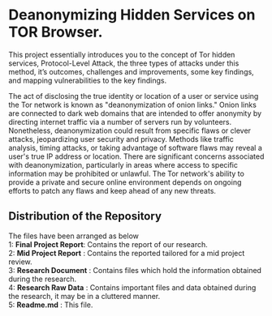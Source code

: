 # Deanonymizing Hidden Services on TOR Browser.

This project essentially introduces you to the concept of Tor hidden services, Protocol-Level Attack, the three types of attacks under this method, it’s outcomes, challenges and improvements, some key findings, and mapping vulnerabilities to the key findings.

The act of disclosing the true identity or location of a user or service using the Tor network is known as "deanonymization of onion links." Onion links are connected to dark web domains that are intended to offer anonymity by directing internet traffic via a number of servers run by volunteers. Nonetheless, deanonymization could result from specific flaws or clever attacks, jeopardizing user security and privacy. Methods like traffic analysis, timing attacks, or taking advantage of software flaws may reveal a user's true IP address or location. There are significant concerns associated with deanonymization, particularly in areas where access to specific information may be prohibited or unlawful. The Tor network's ability to provide a private and secure online environment depends on ongoing efforts to patch any flaws and keep ahead of any new threats.

## Distribution of the Repository
The files have been arranged as below  
1: **Final Project Report**: Contains the report of our research.  
2: **Mid Project Report**  : Contains the reported tailored for a mid project review.  
3: **Research Document**   : Contains files which hold the information obtained during the research.  
4: **Research Raw Data**   : Contains important files and data obtained during the research, it may be in a cluttered manner.  
5: **Readme.md**           : This file.  
